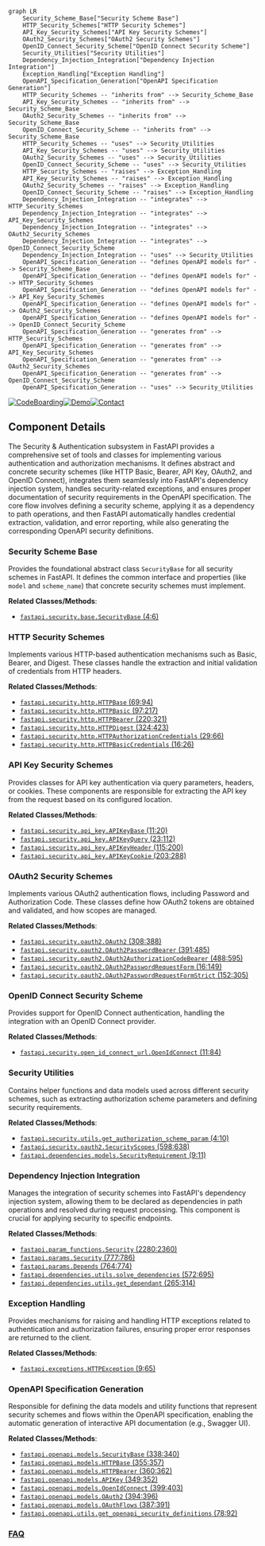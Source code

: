 ```mermaid
graph LR
    Security_Scheme_Base["Security Scheme Base"]
    HTTP_Security_Schemes["HTTP Security Schemes"]
    API_Key_Security_Schemes["API Key Security Schemes"]
    OAuth2_Security_Schemes["OAuth2 Security Schemes"]
    OpenID_Connect_Security_Scheme["OpenID Connect Security Scheme"]
    Security_Utilities["Security Utilities"]
    Dependency_Injection_Integration["Dependency Injection Integration"]
    Exception_Handling["Exception Handling"]
    OpenAPI_Specification_Generation["OpenAPI Specification Generation"]
    HTTP_Security_Schemes -- "inherits from" --> Security_Scheme_Base
    API_Key_Security_Schemes -- "inherits from" --> Security_Scheme_Base
    OAuth2_Security_Schemes -- "inherits from" --> Security_Scheme_Base
    OpenID_Connect_Security_Scheme -- "inherits from" --> Security_Scheme_Base
    HTTP_Security_Schemes -- "uses" --> Security_Utilities
    API_Key_Security_Schemes -- "uses" --> Security_Utilities
    OAuth2_Security_Schemes -- "uses" --> Security_Utilities
    OpenID_Connect_Security_Scheme -- "uses" --> Security_Utilities
    HTTP_Security_Schemes -- "raises" --> Exception_Handling
    API_Key_Security_Schemes -- "raises" --> Exception_Handling
    OAuth2_Security_Schemes -- "raises" --> Exception_Handling
    OpenID_Connect_Security_Scheme -- "raises" --> Exception_Handling
    Dependency_Injection_Integration -- "integrates" --> HTTP_Security_Schemes
    Dependency_Injection_Integration -- "integrates" --> API_Key_Security_Schemes
    Dependency_Injection_Integration -- "integrates" --> OAuth2_Security_Schemes
    Dependency_Injection_Integration -- "integrates" --> OpenID_Connect_Security_Scheme
    Dependency_Injection_Integration -- "uses" --> Security_Utilities
    OpenAPI_Specification_Generation -- "defines OpenAPI models for" --> Security_Scheme_Base
    OpenAPI_Specification_Generation -- "defines OpenAPI models for" --> HTTP_Security_Schemes
    OpenAPI_Specification_Generation -- "defines OpenAPI models for" --> API_Key_Security_Schemes
    OpenAPI_Specification_Generation -- "defines OpenAPI models for" --> OAuth2_Security_Schemes
    OpenAPI_Specification_Generation -- "defines OpenAPI models for" --> OpenID_Connect_Security_Scheme
    OpenAPI_Specification_Generation -- "generates from" --> HTTP_Security_Schemes
    OpenAPI_Specification_Generation -- "generates from" --> API_Key_Security_Schemes
    OpenAPI_Specification_Generation -- "generates from" --> OAuth2_Security_Schemes
    OpenAPI_Specification_Generation -- "generates from" --> OpenID_Connect_Security_Scheme
    OpenAPI_Specification_Generation -- "uses" --> Security_Utilities
```
[![CodeBoarding](https://img.shields.io/badge/Generated%20by-CodeBoarding-9cf?style=flat-square)](https://github.com/CodeBoarding/GeneratedOnBoardings)[![Demo](https://img.shields.io/badge/Try%20our-Demo-blue?style=flat-square)](https://www.codeboarding.org/demo)[![Contact](https://img.shields.io/badge/Contact%20us%20-%20contact@codeboarding.org-lightgrey?style=flat-square)](mailto:contact@codeboarding.org)

## Component Details

The Security & Authentication subsystem in FastAPI provides a comprehensive set of tools and classes for implementing various authentication and authorization mechanisms. It defines abstract and concrete security schemes (like HTTP Basic, Bearer, API Key, OAuth2, and OpenID Connect), integrates them seamlessly into FastAPI's dependency injection system, handles security-related exceptions, and ensures proper documentation of security requirements in the OpenAPI specification. The core flow involves defining a security scheme, applying it as a dependency to path operations, and then FastAPI automatically handles credential extraction, validation, and error reporting, while also generating the corresponding OpenAPI security definitions.

### Security Scheme Base
Provides the foundational abstract class `SecurityBase` for all security schemes in FastAPI. It defines the common interface and properties (like `model` and `scheme_name`) that concrete security schemes must implement.


**Related Classes/Methods**:

- <a href="https://github.com/fastapi/fastapi/blob/master/fastapi/security/base.py#L4-L6" target="_blank" rel="noopener noreferrer">`fastapi.security.base.SecurityBase` (4:6)</a>


### HTTP Security Schemes
Implements various HTTP-based authentication mechanisms such as Basic, Bearer, and Digest. These classes handle the extraction and initial validation of credentials from HTTP headers.


**Related Classes/Methods**:

- <a href="https://github.com/fastapi/fastapi/blob/master/fastapi/security/http.py#L69-L94" target="_blank" rel="noopener noreferrer">`fastapi.security.http.HTTPBase` (69:94)</a>
- <a href="https://github.com/fastapi/fastapi/blob/master/fastapi/security/http.py#L97-L217" target="_blank" rel="noopener noreferrer">`fastapi.security.http.HTTPBasic` (97:217)</a>
- <a href="https://github.com/fastapi/fastapi/blob/master/fastapi/security/http.py#L220-L321" target="_blank" rel="noopener noreferrer">`fastapi.security.http.HTTPBearer` (220:321)</a>
- <a href="https://github.com/fastapi/fastapi/blob/master/fastapi/security/http.py#L324-L423" target="_blank" rel="noopener noreferrer">`fastapi.security.http.HTTPDigest` (324:423)</a>
- <a href="https://github.com/fastapi/fastapi/blob/master/fastapi/security/http.py#L29-L66" target="_blank" rel="noopener noreferrer">`fastapi.security.http.HTTPAuthorizationCredentials` (29:66)</a>
- <a href="https://github.com/fastapi/fastapi/blob/master/fastapi/security/http.py#L16-L26" target="_blank" rel="noopener noreferrer">`fastapi.security.http.HTTPBasicCredentials` (16:26)</a>


### API Key Security Schemes
Provides classes for API key authentication via query parameters, headers, or cookies. These components are responsible for extracting the API key from the request based on its configured location.


**Related Classes/Methods**:

- <a href="https://github.com/fastapi/fastapi/blob/master/fastapi/security/api_key.py#L11-L20" target="_blank" rel="noopener noreferrer">`fastapi.security.api_key.APIKeyBase` (11:20)</a>
- <a href="https://github.com/fastapi/fastapi/blob/master/fastapi/security/api_key.py#L23-L112" target="_blank" rel="noopener noreferrer">`fastapi.security.api_key.APIKeyQuery` (23:112)</a>
- <a href="https://github.com/fastapi/fastapi/blob/master/fastapi/security/api_key.py#L115-L200" target="_blank" rel="noopener noreferrer">`fastapi.security.api_key.APIKeyHeader` (115:200)</a>
- <a href="https://github.com/fastapi/fastapi/blob/master/fastapi/security/api_key.py#L203-L288" target="_blank" rel="noopener noreferrer">`fastapi.security.api_key.APIKeyCookie` (203:288)</a>


### OAuth2 Security Schemes
Implements various OAuth2 authentication flows, including Password and Authorization Code. These classes define how OAuth2 tokens are obtained and validated, and how scopes are managed.


**Related Classes/Methods**:

- <a href="https://github.com/fastapi/fastapi/blob/master/fastapi/security/oauth2.py#L308-L388" target="_blank" rel="noopener noreferrer">`fastapi.security.oauth2.OAuth2` (308:388)</a>
- <a href="https://github.com/fastapi/fastapi/blob/master/fastapi/security/oauth2.py#L391-L485" target="_blank" rel="noopener noreferrer">`fastapi.security.oauth2.OAuth2PasswordBearer` (391:485)</a>
- <a href="https://github.com/fastapi/fastapi/blob/master/fastapi/security/oauth2.py#L488-L595" target="_blank" rel="noopener noreferrer">`fastapi.security.oauth2.OAuth2AuthorizationCodeBearer` (488:595)</a>
- <a href="https://github.com/fastapi/fastapi/blob/master/fastapi/security/oauth2.py#L16-L149" target="_blank" rel="noopener noreferrer">`fastapi.security.oauth2.OAuth2PasswordRequestForm` (16:149)</a>
- <a href="https://github.com/fastapi/fastapi/blob/master/fastapi/security/oauth2.py#L152-L305" target="_blank" rel="noopener noreferrer">`fastapi.security.oauth2.OAuth2PasswordRequestFormStrict` (152:305)</a>


### OpenID Connect Security Scheme
Provides support for OpenID Connect authentication, handling the integration with an OpenID Connect provider.


**Related Classes/Methods**:

- <a href="https://github.com/fastapi/fastapi/blob/master/fastapi/security/open_id_connect_url.py#L11-L84" target="_blank" rel="noopener noreferrer">`fastapi.security.open_id_connect_url.OpenIdConnect` (11:84)</a>


### Security Utilities
Contains helper functions and data models used across different security schemes, such as extracting authorization scheme parameters and defining security requirements.


**Related Classes/Methods**:

- <a href="https://github.com/fastapi/fastapi/blob/master/fastapi/security/utils.py#L4-L10" target="_blank" rel="noopener noreferrer">`fastapi.security.utils.get_authorization_scheme_param` (4:10)</a>
- <a href="https://github.com/fastapi/fastapi/blob/master/fastapi/security/oauth2.py#L598-L638" target="_blank" rel="noopener noreferrer">`fastapi.security.oauth2.SecurityScopes` (598:638)</a>
- <a href="https://github.com/fastapi/fastapi/blob/master/fastapi/dependencies/models.py#L9-L11" target="_blank" rel="noopener noreferrer">`fastapi.dependencies.models.SecurityRequirement` (9:11)</a>


### Dependency Injection Integration
Manages the integration of security schemes into FastAPI's dependency injection system, allowing them to be declared as dependencies in path operations and resolved during request processing. This component is crucial for applying security to specific endpoints.


**Related Classes/Methods**:

- <a href="https://github.com/fastapi/fastapi/blob/master/fastapi/param_functions.py#L2280-L2360" target="_blank" rel="noopener noreferrer">`fastapi.param_functions.Security` (2280:2360)</a>
- <a href="https://github.com/fastapi/fastapi/blob/master/fastapi/params.py#L777-L786" target="_blank" rel="noopener noreferrer">`fastapi.params.Security` (777:786)</a>
- <a href="https://github.com/fastapi/fastapi/blob/master/fastapi/params.py#L764-L774" target="_blank" rel="noopener noreferrer">`fastapi.params.Depends` (764:774)</a>
- <a href="https://github.com/fastapi/fastapi/blob/master/fastapi/dependencies/utils.py#L572-L695" target="_blank" rel="noopener noreferrer">`fastapi.dependencies.utils.solve_dependencies` (572:695)</a>
- <a href="https://github.com/fastapi/fastapi/blob/master/fastapi/dependencies/utils.py#L265-L314" target="_blank" rel="noopener noreferrer">`fastapi.dependencies.utils.get_dependant` (265:314)</a>


### Exception Handling
Provides mechanisms for raising and handling HTTP exceptions related to authentication and authorization failures, ensuring proper error responses are returned to the client.


**Related Classes/Methods**:

- <a href="https://github.com/fastapi/fastapi/blob/master/fastapi/exceptions.py#L9-L65" target="_blank" rel="noopener noreferrer">`fastapi.exceptions.HTTPException` (9:65)</a>


### OpenAPI Specification Generation
Responsible for defining the data models and utility functions that represent security schemes and flows within the OpenAPI specification, enabling the automatic generation of interactive API documentation (e.g., Swagger UI).


**Related Classes/Methods**:

- <a href="https://github.com/fastapi/fastapi/blob/master/fastapi/openapi/models.py#L338-L340" target="_blank" rel="noopener noreferrer">`fastapi.openapi.models.SecurityBase` (338:340)</a>
- <a href="https://github.com/fastapi/fastapi/blob/master/fastapi/openapi/models.py#L355-L357" target="_blank" rel="noopener noreferrer">`fastapi.openapi.models.HTTPBase` (355:357)</a>
- <a href="https://github.com/fastapi/fastapi/blob/master/fastapi/openapi/models.py#L360-L362" target="_blank" rel="noopener noreferrer">`fastapi.openapi.models.HTTPBearer` (360:362)</a>
- <a href="https://github.com/fastapi/fastapi/blob/master/fastapi/openapi/models.py#L349-L352" target="_blank" rel="noopener noreferrer">`fastapi.openapi.models.APIKey` (349:352)</a>
- <a href="https://github.com/fastapi/fastapi/blob/master/fastapi/openapi/models.py#L399-L403" target="_blank" rel="noopener noreferrer">`fastapi.openapi.models.OpenIdConnect` (399:403)</a>
- <a href="https://github.com/fastapi/fastapi/blob/master/fastapi/openapi/models.py#L394-L396" target="_blank" rel="noopener noreferrer">`fastapi.openapi.models.OAuth2` (394:396)</a>
- <a href="https://github.com/fastapi/fastapi/blob/master/fastapi/openapi/models.py#L387-L391" target="_blank" rel="noopener noreferrer">`fastapi.openapi.models.OAuthFlows` (387:391)</a>
- <a href="https://github.com/fastapi/fastapi/blob/master/fastapi/openapi/utils.py#L78-L92" target="_blank" rel="noopener noreferrer">`fastapi.openapi.utils.get_openapi_security_definitions` (78:92)</a>




### [FAQ](https://github.com/CodeBoarding/GeneratedOnBoardings/tree/main?tab=readme-ov-file#faq)